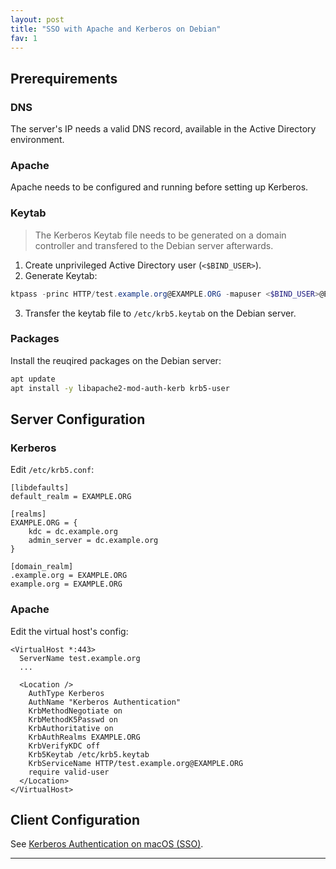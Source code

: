 ```yaml
---
layout: post
title: "SSO with Apache and Kerberos on Debian"
fav: 1
---
```


## Prerequirements
### DNS
The server's IP needs a valid DNS record, available in the Active Directory environment.

### Apache
Apache needs to be configured and running before setting up Kerberos.

### Keytab
> The Kerberos Keytab file needs to be generated on a domain controller and transfered to the Debian server afterwards.

1. Create unprivileged Active Directory user (`<$BIND_USER>`).
2. Generate Keytab:
```powershell
ktpass -princ HTTP/test.example.org@EXAMPLE.ORG -mapuser <$BIND_USER>@EXAMPLE.ORG -pass "<$BIND_PASSWORD>" -crypto ALL -ptype KRB5_NT_PRINCIPAL -out c:\krb5.keytab
```
3. Transfer the keytab file to `/etc/krb5.keytab` on the Debian server.

### Packages
Install the reuqired packages on the Debian server:
```bash
apt update
apt install -y libapache2-mod-auth-kerb krb5-user
```

## Server Configuration
### Kerberos
Edit `/etc/krb5.conf`:
```
[libdefaults]
default_realm = EXAMPLE.ORG
		 
[realms]
EXAMPLE.ORG = {
	kdc = dc.example.org
	admin_server = dc.example.org
}

[domain_realm]
.example.org = EXAMPLE.ORG
example.org = EXAMPLE.ORG
```

### Apache
Edit the virtual host's config:

```
<VirtualHost *:443>
  ServerName test.example.org
  ...

  <Location />
    AuthType Kerberos
    AuthName "Kerberos Authentication"
    KrbMethodNegotiate on
    KrbMethodK5Passwd on
    KrbAuthoritative on
    KrbAuthRealms EXAMPLE.ORG
    KrbVerifyKDC off
    Krb5Keytab /etc/krb5.keytab
    KrbServiceName HTTP/test.example.org@EXAMPLE.ORG
    require valid-user
  </Location>
</VirtualHost>
```

## Client Configuration
See [Kerberos Authentication on macOS (SSO)](/sso-macos-kerberos/).

---
